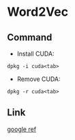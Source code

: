 # Word2Vec

Command
------------------------
* Install CUDA:
```
dpkg -i cuda<tab>
```
* Remove CUDA:
```
dpkg -r cuda<tab>
```
Link     
------------------------
[google ref](https://github.com/tensorflow/tensorflow/tree/r0.11/tensorflow/models/embedding)